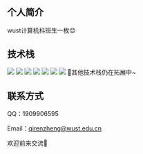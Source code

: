 ## 个人简介
  wust计算机科班生一枚😊
## 技术栈
<img src="https://img.shields.io/badge/-Java-007396?style=flat-square&logo=java&logoColor=white" />
<img src="https://img.shields.io/badge/-Maven-C71A36?style=flat-square&logo=apache-maven&logoColor=white" />
<img src="https://img.shields.io/badge/-Spring%20Boot-6DB33F?style=flat-square&logo=spring-boot&logoColor=white" />
<img src="https://img.shields.io/badge/-MyBatis-DC382D?style=flat-square&logo=mybatis&logoColor=white" />
<img src="https://img.shields.io/badge/-MySQL-4479A1?style=flat-square&logo=mysql&logoColor=white" />
<img src="https://img.shields.io/badge/-Redis-DC382D?style=flat-square&logo=redis&logoColor=white" />
<img src="https://img.shields.io/badge/-Linux-FCC624?style=flat-square&logo=linux&logoColor=black" />
🎇其他技术栈仍在拓展中~

## 联系方式
  QQ：1909906595
  
  Email：qirenzheng@wust.edu.cn
 
  欢迎前来交流🎉






